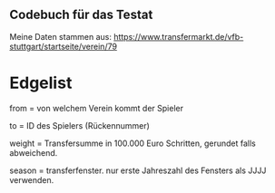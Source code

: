 ## Codebuch für das Testat

Meine Daten stammen aus: https://www.transfermarkt.de/vfb-stuttgart/startseite/verein/79

# Edgelist

from = von welchem Verein kommt der Spieler 

to = ID des Spielers (Rückennummer)

weight = Transfersumme in 100.000 Euro Schritten, gerundet falls abweichend.

season = transferfenster. nur erste Jahreszahl des Fensters als JJJJ verwenden.

